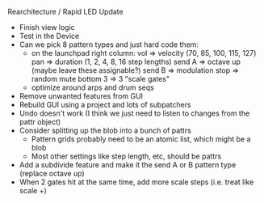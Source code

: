 Rearchitecture / Rapid LED Update
- Finish view logic
- Test in the Device
- Can we pick 8 pattern types and just hard code them:
  - on the launchpad right column:
    vol => velocity (70, 85, 100, 115, 127)
    pan => duration (1, 2, 4, 8, 16 step lengths)
    send A => octave up (maybe leave these assignable?)
    send B => modulation
    stop => random mute
    bottom 3 => 3 "scale gates"
  - optimize around arps and drum seqs
- Remove unwanted features from GUI
- Rebuild GUI using a project and lots of subpatchers
- Undo doesn't work (I think we just need to listen to changes from the pattr object)
- Consider splitting up the blob into a bunch of pattrs
  - Pattern grids probably need to be an atomic list, which might be a blob
  - Most other settings like step length, etc, should be pattrs
- Add a subdivide feature and make it the send A or B pattern type (replace octave up)
- When 2 gates hit at the same time, add more scale steps (i.e. treat like scale +)